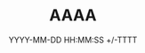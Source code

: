 ---
title: AAAA
date: YYYY-MM-DD HH:MM:SS +/-TTTT
categories: [aaa, bbb]
tags: [aaa]     # TAG names should always be lowercase
---